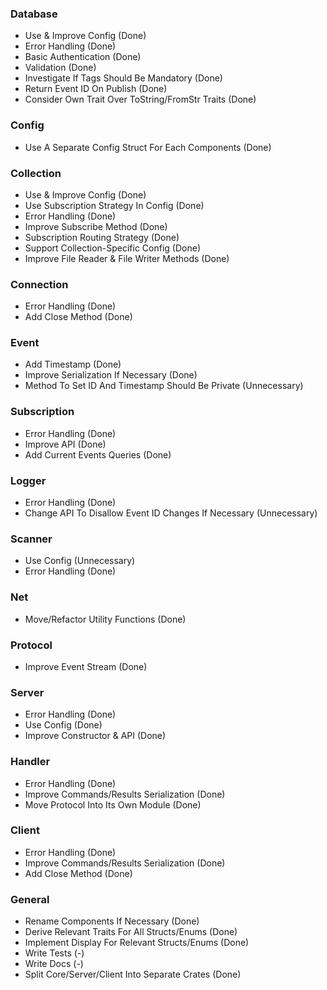 ### Database

- Use & Improve Config (Done)
- Error Handling (Done)
- Basic Authentication (Done)
- Validation (Done)
- Investigate If Tags Should Be Mandatory (Done)
- Return Event ID On Publish (Done)
- Consider Own Trait Over ToString/FromStr Traits (Done)

### Config

- Use A Separate Config Struct For Each Components (Done)

### Collection

- Use & Improve Config (Done)
- Use Subscription Strategy In Config (Done)
- Error Handling (Done)
- Improve Subscribe Method (Done)
- Subscription Routing Strategy (Done)
- Support Collection-Specific Config (Done)
- Improve File Reader & File Writer Methods (Done)

### Connection

- Error Handling (Done)
- Add Close Method (Done)

### Event

- Add Timestamp (Done)
- Improve Serialization If Necessary (Done)
- Method To Set ID And Timestamp Should Be Private (Unnecessary)

### Subscription

- Error Handling (Done)
- Improve API (Done)
- Add Current Events Queries (Done)

### Logger

- Error Handling (Done)
- Change API To Disallow Event ID Changes If Necessary (Unnecessary)

### Scanner

- Use Config (Unnecessary)
- Error Handling (Done)


### Net

- Move/Refactor Utility Functions (Done)

### Protocol

- Improve Event Stream (Done)

### Server

- Error Handling (Done)
- Use Config (Done)
- Improve Constructor & API (Done)

### Handler

- Error Handling (Done)
- Improve Commands/Results Serialization (Done)
- Move Protocol Into Its Own Module (Done)

### Client

- Error Handling (Done)
- Improve Commands/Results Serialization (Done)
- Add Close Method (Done)

### General

- Rename Components If Necessary (Done)
- Derive Relevant Traits For All Structs/Enums (Done)
- Implement Display For Relevant Structs/Enums (Done)
- Write Tests (-)
- Write Docs (-)
- Split Core/Server/Client Into Separate Crates (Done)

